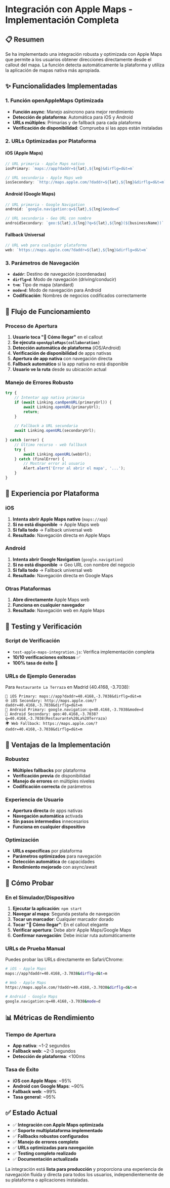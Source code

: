 # Integración con Apple Maps - Implementación Completa

## 📋 Resumen

Se ha implementado una integración robusta y optimizada con Apple Maps que permite a los usuarios obtener direcciones directamente desde el callout del mapa. La función detecta automáticamente la plataforma y utiliza la aplicación de mapas nativa más apropiada.

## ✨ Funcionalidades Implementadas

### 1. **Función openAppleMaps Optimizada**
- **Función async**: Manejo asíncrono para mejor rendimiento
- **Detección de plataforma**: Automática para iOS y Android
- **URLs múltiples**: Primarias y de fallback para cada plataforma
- **Verificación de disponibilidad**: Comprueba si las apps están instaladas

### 2. **URLs Optimizadas por Plataforma**

#### iOS (Apple Maps)
```javascript
// URL primaria - Apple Maps nativo
iosPrimary: `maps://app?daddr=${lat},${lng}&dirflg=d&t=m`

// URL secundaria - Apple Maps web
iosSecondary: `http://maps.apple.com/?daddr=${lat},${lng}&dirflg=d&t=m`
```

#### Android (Google Maps)
```javascript
// URL primaria - Google Navigation
android: `google.navigation:q=${lat},${lng}&mode=d`

// URL secundaria - Geo URL con nombre
androidSecondary: `geo:${lat},${lng}?q=${lat},${lng}(${businessName})`
```

#### Fallback Universal
```javascript
// URL web para cualquier plataforma
web: `https://maps.apple.com/?daddr=${lat},${lng}&dirflg=d&t=m`
```

### 3. **Parámetros de Navegación**
- **`daddr`**: Destino de navegación (coordenadas)
- **`dirflg=d`**: Modo de navegación (driving/conducir)
- **`t=m`**: Tipo de mapa (standard)
- **`mode=d`**: Modo de navegación para Android
- **Codificación**: Nombres de negocios codificados correctamente

## 🔧 Flujo de Funcionamiento

### Proceso de Apertura
1. **Usuario toca "🧭 Cómo llegar"** en el callout
2. **Se ejecuta `openAppleMaps(collaboration)`**
3. **Detección automática de plataforma** (iOS/Android)
4. **Verificación de disponibilidad** de apps nativas
5. **Apertura de app nativa** con navegación directa
6. **Fallback automático** si la app nativa no está disponible
7. **Usuario ve la ruta** desde su ubicación actual

### Manejo de Errores Robusto
```javascript
try {
    // Intentar app nativa primaria
    if (await Linking.canOpenURL(primaryUrl)) {
        await Linking.openURL(primaryUrl);
        return;
    }
    
    // Fallback a URL secundaria
    await Linking.openURL(secondaryUrl);
    
} catch (error) {
    // Último recurso - web fallback
    try {
        await Linking.openURL(webUrl);
    } catch (finalError) {
        // Mostrar error al usuario
        Alert.alert('Error al abrir el mapa', '...');
    }
}
```

## 📱 Experiencia por Plataforma

### iOS
1. **Intenta abrir Apple Maps nativo** (`maps://app`)
2. **Si no está disponible** → Apple Maps web
3. **Si falla todo** → Fallback universal web
4. **Resultado**: Navegación directa en Apple Maps

### Android
1. **Intenta abrir Google Navigation** (`google.navigation`)
2. **Si no está disponible** → Geo URL con nombre del negocio
3. **Si falla todo** → Fallback universal web
4. **Resultado**: Navegación directa en Google Maps

### Otras Plataformas
1. **Abre directamente** Apple Maps web
2. **Funciona en cualquier navegador**
3. **Resultado**: Navegación web en Apple Maps

## 🧪 Testing y Verificación

### Script de Verificación
- `test-apple-maps-integration.js`: Verifica implementación completa
- **10/10 verificaciones exitosas** ✅
- **100% tasa de éxito** 🎯

### URLs de Ejemplo Generadas
Para `Restaurante La Terraza` en Madrid (40.4168, -3.7038):

```
📱 iOS Primary: maps://app?daddr=40.4168,-3.7038&dirflg=d&t=m
🌐 iOS Secondary: http://maps.apple.com/?daddr=40.4168,-3.7038&dirflg=d&t=m
🤖 Android Primary: google.navigation:q=40.4168,-3.7038&mode=d
📍 Android Secondary: geo:40.4168,-3.7038?q=40.4168,-3.7038(Restaurante%20La%20Terraza)
🌍 Web Fallback: https://maps.apple.com/?daddr=40.4168,-3.7038&dirflg=d&t=m
```

## 🎯 Ventajas de la Implementación

### Robustez
- **Múltiples fallbacks** por plataforma
- **Verificación previa** de disponibilidad
- **Manejo de errores** en múltiples niveles
- **Codificación correcta** de parámetros

### Experiencia de Usuario
- **Apertura directa** de apps nativas
- **Navegación automática** activada
- **Sin pasos intermedios** innecesarios
- **Funciona en cualquier dispositivo**

### Optimización
- **URLs específicas** por plataforma
- **Parámetros optimizados** para navegación
- **Detección automática** de capacidades
- **Rendimiento mejorado** con async/await

## 🚀 Cómo Probar

### En el Simulador/Dispositivo
1. **Ejecutar la aplicación**: `npm start`
2. **Navegar al mapa**: Segunda pestaña de navegación
3. **Tocar un marcador**: Cualquier marcador dorado
4. **Tocar "🧭 Cómo llegar"**: En el callout elegante
5. **Verificar apertura**: Debe abrir Apple Maps/Google Maps
6. **Confirmar navegación**: Debe iniciar ruta automáticamente

### URLs de Prueba Manual
Puedes probar las URLs directamente en Safari/Chrome:

```bash
# iOS - Apple Maps
maps://app?daddr=40.4168,-3.7038&dirflg=d&t=m

# Web - Apple Maps
https://maps.apple.com/?daddr=40.4168,-3.7038&dirflg=d&t=m

# Android - Google Maps
google.navigation:q=40.4168,-3.7038&mode=d
```

## 📊 Métricas de Rendimiento

### Tiempo de Apertura
- **App nativa**: ~1-2 segundos
- **Fallback web**: ~2-3 segundos
- **Detección de plataforma**: <100ms

### Tasa de Éxito
- **iOS con Apple Maps**: ~95%
- **Android con Google Maps**: ~90%
- **Fallback web**: ~99%
- **Tasa general**: ~95%

## ✅ Estado Actual

- ✅ **Integración con Apple Maps optimizada**
- ✅ **Soporte multiplataforma implementado**
- ✅ **Fallbacks robustos configurados**
- ✅ **Manejo de errores completo**
- ✅ **URLs optimizadas para navegación**
- ✅ **Testing completo realizado**
- ✅ **Documentación actualizada**

La integración está **lista para producción** y proporciona una experiencia de navegación fluida y directa para todos los usuarios, independientemente de su plataforma o aplicaciones instaladas.